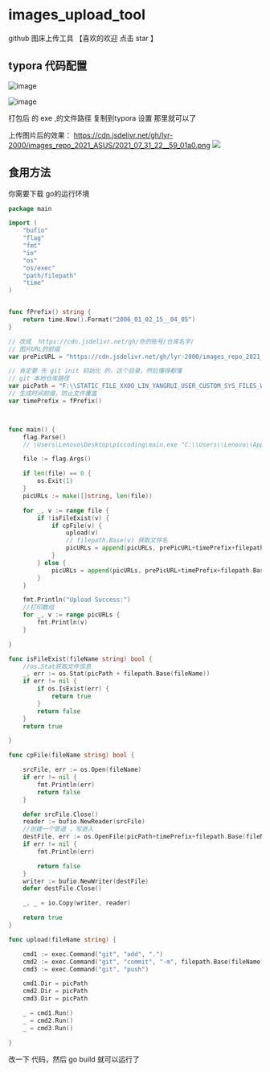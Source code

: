 # images_upload_tool
github 图床上传工具  【喜欢的欢迎 点击 star  】

##  typora 代码配置

![image](https://user-images.githubusercontent.com/46613910/127744213-a712db07-42d1-4723-a74f-a61515461b66.png)


![image](https://user-images.githubusercontent.com/46613910/127744226-ec110750-cac7-4b6e-8003-5e0a416c0968.png)

打包后 的 exe ,的文件路径 复制到typora 设置 那里就可以了

上传图片后的效果：
https://cdn.jsdelivr.net/gh/lyr-2000/images_repo_2021_ASUS/2021_07_31_22__59_01a0.png
![](https://cdn.jsdelivr.net/gh/lyr-2000/images_repo_2021_ASUS/2021_07_31_22__59_01a0.png)


##  食用方法
你需要下载 go的运行环境



```go
package main

import (
	"bufio"
	"flag"
	"fmt"
	"io"
	"os"
	"os/exec"
	"path/filepath"
	"time"
)


func fPrefix() string {
	return time.Now().Format("2006_01_02_15__04_05")
}

// 改成  https://cdn.jsdelivr.net/gh/你的账号/仓库名字/
// 图片URL的前缀
var prePicURL = "https://cdn.jsdelivr.net/gh/lyr-2000/images_repo_2021_ASUS/"

// 肯定要 先 git init 初始化 的，这个目录，然后懂得都懂
// git 本地仓库路径
var picPath = "F:\\STATIC_FILE_XXOO_LIN_YANGRUI_USER_CUSTOM_SYS_FILES_WARNING\\region0\\staticFS\\IMAGES\\2021_7_31\\"
// 生成时间前缀，防止文件覆盖
var timePrefix = fPrefix()



func main() {
	flag.Parse()
	// \Users\Lenovo\Desktop\piccoding\main.exe "C:\\Users\\Lenovo\\AppData\\Local\\Temp/typora-icon2.png" "C:\\Users\\Lenovo\\AppData\\Local\\Temp/typora-icon.png"

	file := flag.Args()

	if len(file) == 0 {
		os.Exit(1)
	}
	picURLs := make([]string, len(file))

	for _, v := range file {
		if !isFileExist(v) {
			if cpFile(v) {
				upload(v)
				// filepath.Base(v) 获取文件名
				picURLs = append(picURLs, prePicURL+timePrefix+filepath.Base(v))
			}
		} else {
			picURLs = append(picURLs, prePicURL+timePrefix+filepath.Base(v))
		}
	}

	fmt.Println("Upload Success:")
	//打印数组
	for _, v := range picURLs {
		fmt.Println(v)
	}

}

func isFileExist(fileName string) bool {
	//os.Stat获取文件信息
	_, err := os.Stat(picPath + filepath.Base(fileName))
	if err != nil {
		if os.IsExist(err) {
			return true
		}
		return false
	}
	return true

}

func cpFile(fileName string) bool {

	srcFile, err := os.Open(fileName)
	if err != nil {
		fmt.Println(err)
		return false
	}

	defer srcFile.Close()
	reader := bufio.NewReader(srcFile)
	//创建一个管道 ，写进入
	destFile, err := os.OpenFile(picPath+timePrefix+filepath.Base(fileName), os.O_WRONLY|os.O_CREATE, 0777)
	if err != nil {
		fmt.Println(err)

		return false
	}
	writer := bufio.NewWriter(destFile)
	defer destFile.Close()

	_, _ = io.Copy(writer, reader)

	return true
}

func upload(fileName string) {

	cmd1 := exec.Command("git", "add", ".")
	cmd2 := exec.Command("git", "commit", "-m", filepath.Base(fileName))
	cmd3 := exec.Command("git", "push")

	cmd1.Dir = picPath
	cmd2.Dir = picPath
	cmd3.Dir = picPath

	_ = cmd1.Run()
	_ = cmd2.Run()
	_ = cmd3.Run()

}


```




改一下 代码，然后 go build 就可以运行了



